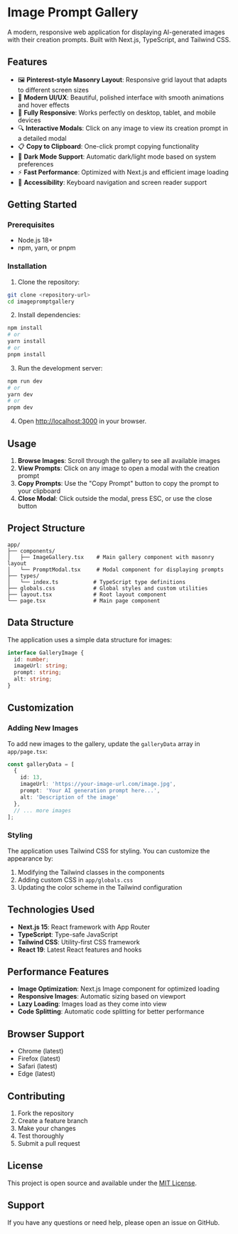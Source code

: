 # Image Prompt Gallery

A modern, responsive web application for displaying AI-generated images with their creation prompts. Built with Next.js, TypeScript, and Tailwind CSS.

## Features

- 🖼️ **Pinterest-style Masonry Layout**: Responsive grid layout that adapts to different screen sizes
- 🎨 **Modern UI/UX**: Beautiful, polished interface with smooth animations and hover effects
- 📱 **Fully Responsive**: Works perfectly on desktop, tablet, and mobile devices
- 🔍 **Interactive Modals**: Click on any image to view its creation prompt in a detailed modal
- 📋 **Copy to Clipboard**: One-click prompt copying functionality
- 🌙 **Dark Mode Support**: Automatic dark/light mode based on system preferences
- ⚡ **Fast Performance**: Optimized with Next.js and efficient image loading
- 🎯 **Accessibility**: Keyboard navigation and screen reader support

## Getting Started

### Prerequisites

- Node.js 18+ 
- npm, yarn, or pnpm

### Installation

1. Clone the repository:
```bash
git clone <repository-url>
cd imagepromptgallery
```

2. Install dependencies:
```bash
npm install
# or
yarn install
# or
pnpm install
```

3. Run the development server:
```bash
npm run dev
# or
yarn dev
# or
pnpm dev
```

4. Open [http://localhost:3000](http://localhost:3000) in your browser.

## Usage

1. **Browse Images**: Scroll through the gallery to see all available images
2. **View Prompts**: Click on any image to open a modal with the creation prompt
3. **Copy Prompts**: Use the "Copy Prompt" button to copy the prompt to your clipboard
4. **Close Modal**: Click outside the modal, press ESC, or use the close button

## Project Structure

```
app/
├── components/
│   ├── ImageGallery.tsx    # Main gallery component with masonry layout
│   └── PromptModal.tsx     # Modal component for displaying prompts
├── types/
│   └── index.ts           # TypeScript type definitions
├── globals.css            # Global styles and custom utilities
├── layout.tsx             # Root layout component
└── page.tsx               # Main page component
```

## Data Structure

The application uses a simple data structure for images:

```typescript
interface GalleryImage {
  id: number;
  imageUrl: string;
  prompt: string;
  alt: string;
}
```

## Customization

### Adding New Images

To add new images to the gallery, update the `galleryData` array in `app/page.tsx`:

```typescript
const galleryData = [
  {
    id: 13,
    imageUrl: 'https://your-image-url.com/image.jpg',
    prompt: 'Your AI generation prompt here...',
    alt: 'Description of the image'
  },
  // ... more images
];
```

### Styling

The application uses Tailwind CSS for styling. You can customize the appearance by:

1. Modifying the Tailwind classes in the components
2. Adding custom CSS in `app/globals.css`
3. Updating the color scheme in the Tailwind configuration

## Technologies Used

- **Next.js 15**: React framework with App Router
- **TypeScript**: Type-safe JavaScript
- **Tailwind CSS**: Utility-first CSS framework
- **React 19**: Latest React features and hooks

## Performance Features

- **Image Optimization**: Next.js Image component for optimized loading
- **Responsive Images**: Automatic sizing based on viewport
- **Lazy Loading**: Images load as they come into view
- **Code Splitting**: Automatic code splitting for better performance

## Browser Support

- Chrome (latest)
- Firefox (latest)
- Safari (latest)
- Edge (latest)

## Contributing

1. Fork the repository
2. Create a feature branch
3. Make your changes
4. Test thoroughly
5. Submit a pull request

## License

This project is open source and available under the [MIT License](LICENSE).

## Support

If you have any questions or need help, please open an issue on GitHub.
